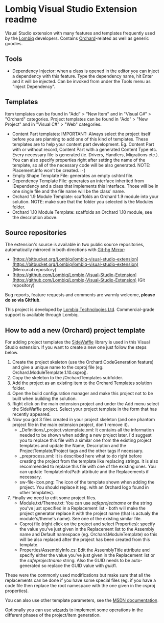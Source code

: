 # Lombiq Visual Studio Extension readme



Visual Studio extension with many features and templates frequently used by the [Lombiq](http://lombiq.com/) developers. Contains [Orchard](http://orchardproject.net/)-related as well as generic goodies.


## Tools

- Dependency Injector: when a class is opened in the editor you can inject a dependency with this feature. Type the dependency name, hit Enter and it will be injected. Can be invoked from under the Tools menu as "Inject Dependency".


## Templates

Item templates can be found in "Add" &gt; "New Item" and in "Visual C#" &gt; "Orchard" categories. Project templates can be found in "Add" &gt; "New Project" and in "Visual C#" &gt; "Web" categories.

- Content Part templates: IMPORTANT: Always select the project itself before you are planning to add one of this kind of templates. These templates are to help your content part development. Eg. Content Part with or without record, Content Part with a generated Content Type etc. Every necessary file is generated (ie. Drivers, Handlers, Migrations etc.). You can also specify properties right after setting the name of the template, so all of the necessary code will be also generated. NOTE: Placement.info won't be created. :-(
- Empty Shape Template File: generates an empty cshtml file.
- Dependency Template File: generates an interface inherited from IDependency and a class that implements this interface. Those will be in one single file and the file name will be the class' name.
- Orchard 1.9 Module Template: scaffolds an Orchard 1.9 module into your solution. NOTE: make sure that the folder you selected is the Modules folder.
- Orchard 1.10 Module Template: scaffolds an Orchard 1.10 module, see the description above.


## Source repositories

The extension's source is available in two public source repositories, automatically mirrored in both directions with [Git-hg Mirror](https://githgmirror.com):

- [https://bitbucket.org/Lombiq/lombiq-visual-studio-extension](https://bitbucket.org/Lombiq/lombiq-visual-studio-extension) (Mercurial repository)
- [https://github.com/Lombiq/Lombiq-Visual-Studio-Extension](https://github.com/Lombiq/Lombiq-Visual-Studio-Extension) (Git repository)

Bug reports, feature requests and comments are warmly welcome, **please do so via GitHub**.

This project is developed by [Lombiq Technologies Ltd](http://lombiq.com/). Commercial-grade support is available through Lombiq.


## How to add a new (Orchard) project template

For adding project templates the [SideWaffle](https://github.com/ligershark/side-waffle) library is used in this Visual Studio extension. If you want to create a new one just follow the steps below.

1. Create the project skeleton (use the Orchard.CodeGeneration feature) and give a unique name to the csproj file (eg. Orchard.ModuleTemplate.1.10.csproj).
2. Copy the skeleton to the /OrchardTemplates subfolder.
3. Add the project as an existing item to the Orchard Templates solution folder.
4. Open the build configuration manager and make this project not to be built when building the solution.
5. Right click on the main extension project and under the Add menu select the SideWaffle project. Select your project template in the form that has recently appeared.
6. Now you got 3 files created in your project skeleton (and one phantom project file in the main extension project, don't remove it).
	- \_Definitions/_project.vstemplate.xml: It contains all the information needed to be shown when adding a new project later. I'd suggest you to replace this file with a similar one from the existing project templates and update the Name, Description and the ProjectTemplate/Project tags and the other tags if necessary.
	- _preprocess.xml: It is described here what to do right before creating the project from the template like replacing strings. It is also recommended to replace this file with one of the existing ones. You can update TemplateInfo/Path attribute and the Replacements if necessary.
	- sw-file-icon.png: The icon of the template shown when adding the project. You should replace it (eg. with an Orchard logo found in other templates).
7. Finally we need to edit some project files.
	- Module.txt/Theme.txt: You can use $safeprojectname$ or the string you've just specified in a Replacement list - both will make the project generator replace it with the project name (that is actualy the module's/theme's name). See one of the existing similar file.
	- Csproj file (right click on the project and select Properties): specify the value you've just given in the Replacement list to the Assembly name and Default namespace (eg. Orchard.ModuleTemplate) so this will be also replaced after the project has been created from this template.
	- Properties/AssemblyInfo.cs: Edit the AssemblyTitle attribute and specify either the value you've just given in the Replacement list or the $safeprojectname$ string. Also the GUID needs to be auto-generated so replace the GUID value with $guid1$.

These were the commonly used modifications but make sure that all the replacements can be done if you have some special files (eg. if you have a code file then replace the root namespace with the one given in the csproj properties).

You can also use other template parameters, see the [MSDN documentation](https://msdn.microsoft.com/en-us/library/eehb4faa.aspx).

Optionally you can use [wizards](https://msdn.microsoft.com/en-us/library/ms185301.aspx) to implement some operations in the different phases of the project/item generation.